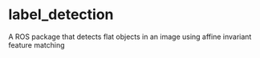 # label_detection
A ROS package that detects flat objects in an image using affine invariant feature matching
